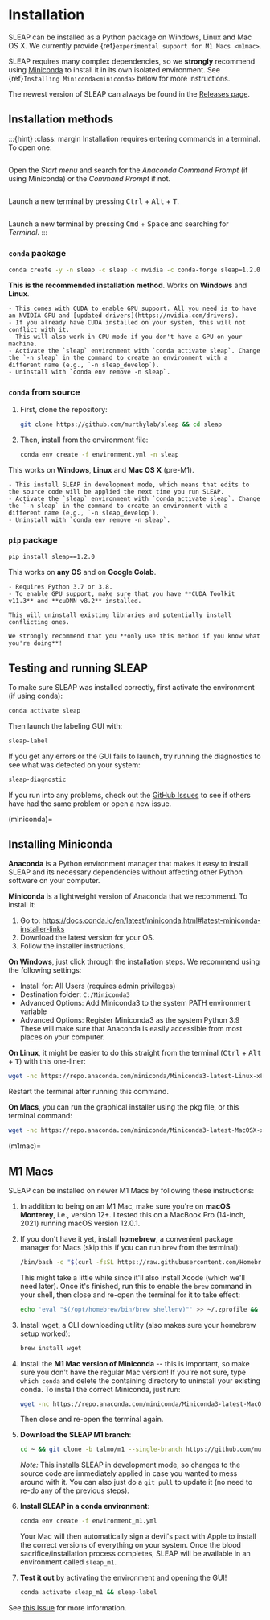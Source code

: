 # Installation

SLEAP can be installed as a Python package on Windows, Linux and Mac OS X. We currently provide {ref}`experimental support for M1 Macs <m1mac>`.

SLEAP requires many complex dependencies, so we **strongly** recommend using [Miniconda](https://https://docs.conda.io/en/latest/miniconda.html) to install it in its own isolated environment. See {ref}`Installing Miniconda<miniconda>` below for more instructions.

The newest version of SLEAP can always be found in the [Releases page](https://github.com/murthylab/sleap/releases).

## Installation methods
:::{hint}
:class: margin
Installation requires entering commands in a terminal. To open one:

```{centered} Windows
```
Open the *Start menu* and search for the *Anaconda Command Prompt* (if using Miniconda) or the *Command Prompt* if not.

```{centered} Linux
```
Launch a new terminal by pressing <kbd>Ctrl</kbd> + <kbd>Alt</kbd> + <kbd>T</kbd>.

```{centered} Mac
```
Launch a new terminal by pressing <kbd>Cmd</kbd> + <kbd>Space</kbd> and searching for *Terminal*.
:::

### `conda` package
```bash
conda create -y -n sleap -c sleap -c nvidia -c conda-forge sleap=1.2.0
```
**This is the recommended installation method**. Works on **Windows** and **Linux**.

```{note}
- This comes with CUDA to enable GPU support. All you need is to have an NVIDIA GPU and [updated drivers](https://nvidia.com/drivers).
- If you already have CUDA installed on your system, this will not conflict with it.
- This will also work in CPU mode if you don't have a GPU on your machine.
- Activate the `sleap` environment with `conda activate sleap`. Change the `-n sleap` in the command to create an environment with a different name (e.g., `-n sleap_develop`).
- Uninstall with `conda env remove -n sleap`.
```

### `conda` from source
1. First, clone the repository:
   ```bash
   git clone https://github.com/murthylab/sleap && cd sleap
   ```

2. Then, install from the environment file:
   ```bash
   conda env create -f environment.yml -n sleap
   ```
This works on **Windows**, **Linux** and **Mac OS X** (pre-M1).

```{note}
- This install SLEAP in development mode, which means that edits to the source code will be applied the next time you run SLEAP.
- Activate the `sleap` environment with `conda activate sleap`. Change the `-n sleap` in the command to create an environment with a different name (e.g., `-n sleap_develop`).
- Uninstall with `conda env remove -n sleap`.
```

### `pip` package
```bash
pip install sleap==1.2.0
```
This works on **any OS** and on **Google Colab**.
```{note}
- Requires Python 3.7 or 3.8.
- To enable GPU support, make sure that you have **CUDA Toolkit v11.3** and **cuDNN v8.2** installed.
```
```{warning}
This will uninstall existing libraries and potentially install conflicting ones.

We strongly recommend that you **only use this method if you know what you're doing**!
```

## Testing and running SLEAP
To make sure SLEAP was installed correctly, first activate the environment (if using conda):
```bash
conda activate sleap
```

Then launch the labeling GUI with:
```bash
sleap-label
```

If you get any errors or the GUI fails to launch, try running the diagnostics to see what was detected on your system:
```bash
sleap-diagnostic
```

If you run into any problems, check out the [GitHub Issues](https://github.com/murthylab/sleap/issues) to see if others have had the same problem or open a new issue.

(miniconda)=
## Installing Miniconda
**Anaconda** is a Python environment manager that makes it easy to install SLEAP and its necessary dependencies without affecting other Python software on your computer.

**Miniconda** is a lightweight version of Anaconda that we recommend. To install it:

1. Go to: https://docs.conda.io/en/latest/miniconda.html#latest-miniconda-installer-links
2. Download the latest version for your OS.
3. Follow the installer instructions.

**On Windows**, just click through the installation steps. We recommend using the following settings:
- Install for: All Users (requires admin privileges)
- Destination folder: `C:/Miniconda3`
- Advanced Options: Add Miniconda3 to the system PATH environment variable
- Advanced Options: Register Miniconda3 as the system Python 3.9
These will make sure that Anaconda is easily accessible from most places on your computer.

**On Linux**, it might be easier to do this straight from the terminal (<kbd>Ctrl</kbd> + <kbd>Alt</kbd> + <kbd>T</kbd>) with this one-liner:
```bash
wget -nc https://repo.anaconda.com/miniconda/Miniconda3-latest-Linux-x86_64.sh && bash Miniconda3-latest-Linux-x86_64.sh -b && ~/miniconda3/bin/conda init bash
```
Restart the terminal after running this command.

**On Macs**, you can run the graphical installer using the pkg file, or this terminal command:
```bash
wget -nc https://repo.anaconda.com/miniconda/Miniconda3-latest-MacOSX-x86_64.sh && bash Miniconda3-latest-MacOSX-x86_64.sh -b && ~/miniconda3/bin/conda init zsh
```

(m1mac)=
## M1 Macs
SLEAP can be installed on newer M1 Macs by following these instructions:

1. In addition to being on an M1 Mac, make sure you're on **macOS Monterey**, i.e., version 12+. I tested this on a MacBook Pro (14-inch, 2021) running macOS version 12.0.1.

2. If you don't have it yet, install **homebrew**, a convenient package manager for Macs (skip this if you can run `brew` from the terminal):
   ```bash
   /bin/bash -c "$(curl -fsSL https://raw.githubusercontent.com/Homebrew/install/HEAD/install.sh)"
   ```
   This might take a little while since it'll also install Xcode (which we'll need later). Once it's finished, run this to enable the `brew` command in your shell, then close and re-open the terminal for it to take effect:
   ```bash
   echo 'eval "$(/opt/homebrew/bin/brew shellenv)"' >> ~/.zprofile && eval "$(/opt/homebrew/bin/brew shellenv)"
   ```

3. Install wget, a CLI downloading utility (also makes sure your homebrew setup worked):
   ```bash
   brew install wget
   ```

4. Install the **M1 Mac version of Miniconda** -- this is important, so make sure you don't have the regular Mac version! If you're not sure, type `which conda` and delete the containing directory to uninstall your existing conda. To install the correct Miniconda, just run:
   ```bash
   wget -nc https://repo.anaconda.com/miniconda/Miniconda3-latest-MacOSX-arm64.sh && bash Miniconda3-latest-MacOSX-arm64.sh -b && rm Miniconda3-latest-MacOSX-arm64.sh && ~/miniconda3/bin/conda init zsh
   ```
   Then close and re-open the terminal again.

5. **Download the SLEAP M1 branch**:
   ```bash
   cd ~ && git clone -b talmo/m1 --single-branch https://github.com/murthylab/sleap.git sleap_m1 && cd sleap_m1
   ```
   *Note:* This installs SLEAP in development mode, so changes to the source code are immediately applied in case you wanted to mess around with it. You can also just do a `git pull` to update it (no need to re-do any of the previous steps).

6. **Install SLEAP in a conda environment**:
   ```bash
   conda env create -f environment_m1.yml
   ```
   Your Mac will then automatically sign a devil's pact with Apple to install the correct versions of everything on your system. Once the blood sacrifice/installation process completes, SLEAP will be available in an environment called `sleap_m1`.

7. **Test it out** by activating the environment and opening the GUI!
   ```bash
   conda activate sleap_m1 && sleap-label
   ```

See [this Issue](https://github.com/murthylab/sleap/issues/579#issuecomment-1028602327) for more information.
